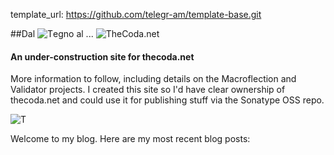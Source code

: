 template_url:  https://github.com/telegr-am/template-base.git

##Dal ![T](/29px-SegnoTeken.svg.png)egno al ... ![T](/24px-Coda_sign.svg.png)heCoda.net

#### An under-construction site for thecoda.net

More information to follow, including details on the Macroflection and Validator projects.
I created this site so I'd have clear ownership of thecoda.net and could use it for publishing stuff via the Sonatype OSS repo.

![T](/29px-SegnoTeken.svg.png)

<span data-lift="if?extra_true=has_blog">Welcome to my blog.  Here are my most recent blog posts:</span>

<div data-lift="if?extra_true=has_blog">
      <div data-lift="blog.simple"></div>
</div>

[title: Home]: /
